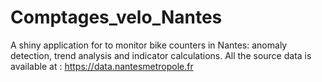 # Comptages_velo_Nantes
A shiny application for to monitor bike counters in Nantes: anomaly detection, trend analysis and indicator calculations.
All the source data is available at : https://data.nantesmetropole.fr
